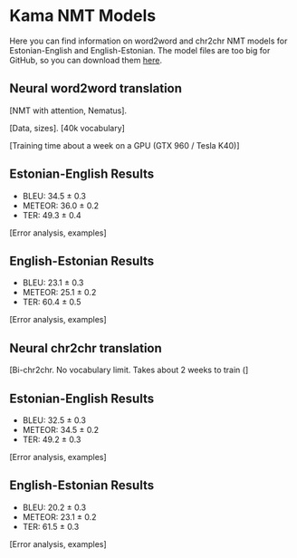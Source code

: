 # Kama NMT Models

Here you can find information on word2word and chr2chr NMT models for Estonian-English and English-Estonian. The model files are too big for GitHub, so you can download them [here](http://statmt.ut.ee/kama).

## Neural word2word translation

[NMT with attention, Nematus].

[Data, sizes]. [40k vocabulary]

[Training time about a week on a GPU (GTX 960 / Tesla K40)]

## Estonian-English Results

* BLEU: 34.5 ± 0.3
* METEOR: 36.0 ± 0.2
* TER: 49.3 ± 0.4

[Error analysis, examples]

## English-Estonian Results

* BLEU: 23.1 ± 0.3
* METEOR: 25.1 ± 0.2
* TER: 60.4 ± 0.5

[Error analysis, examples]

## Neural chr2chr translation

[Bi-chr2chr. No vocabulary limit. Takes about 2 weeks to train (]

## Estonian-English Results

* BLEU: 32.5 ± 0.3
* METEOR: 34.5 ± 0.2
* TER: 49.2 ± 0.3

[Error analysis, examples]

## English-Estonian Results

* BLEU: 20.2 ± 0.3
* METEOR: 23.1 ± 0.2
* TER: 61.5 ± 0.3

[Error analysis, examples]
